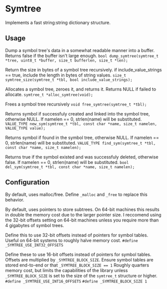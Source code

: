 
# Symtree

Implements a fast string:string dictionary structure.

## Usage

Dump a symbol tree's data in a somewhat readable manner into a buffer. Returns false if the buffer isn't large enough.
`bool dump_symtree(symtree_t *tree, uint8_t *buffer, size_t bufferlen, size_t *len);`

Return the size in bytes of a symbol tree recursively. if include_value_strings == true, include the length in bytes of string values.
`size_t symtree_size(symtree_t *tbl, bool include_value_strings);`

Allocates a symbol tree, zeroes it, and returns it. Returns NULL if failed to allocate.
`symtree_t *alloc_symtree(void);`

Frees a symbol tree recursively
`void free_symtree(symtree_t *tbl);`

Returns symbol if successfuly created and linked into the symbol tree, otherwise NULL.
If namelen == 0, strlen(name) will be substituted.
`VALUE_TYPE new_sym(symtree_t *tbl, const char *name, size_t namelen, VALUE_TYPE value);`

Returns symbol if found in the symbol tree, otherwise NULL.
If namelen == 0, strlen(name) will be substituted.
`VALUE_TYPE find_sym(symtree_t *tbl, const char *name, size_t namelen);`

Returns true if the symbol existed and was successfuly deleted, otherwise false.
If namelen == 0, strlen(name) will be substituted.
`bool del_sym(symtree_t *tbl, const char *name, size_t namelen);`

## Configuration

By default, uses malloc/free.
Define `_malloc` and `_free` to replace this behavior.

By default, uses pointers to store subtrees. On 64-bit machines this results in double the memory cost due to the larger pointer size.
I reccomend using the 32-bit offsets setting on 64-bit machines unless you require more than 4 gigabytes of symbol trees.

Define this to use 32-bit offsets instead of pointers for symbol tables.
Useful on 64-bit systems to roughly halve memory cost.
`#define _SYMTREE_USE_INT32_OFFSETS`

Define these to use 16-bit offsets instead of pointers for symbol tables.
Offsets are multiplied by `_SYMTREE_BLOCK_SIZE`.
Ensure symbol tables are stored end-to-end or that `_SYMTREE_BLOCK_SIZE == 1`
Roughly quarters memory cost, but limits the capabilities of the library unless `_SYMTREE_BLOCK_SIZE` is set to the size of the `symtree_t` structure or higher.
`#define _SYMTREE_USE_INT16_OFFSETS`
`#define _SYMTREE_BLOCK_SIZE 1`

